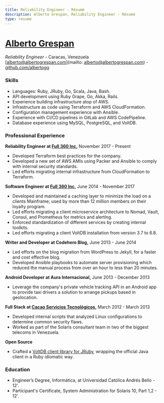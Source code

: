 ```yaml
---
title: Reliability Engineer - Résumé
description: Alberto Grespan, Reliability Engineer - Résumé
type: resume
---
```


# [Alberto Grespan][site]

_Reliability Engineer_ - Caracas, Venezuela </br>
[alberto@albertogrespan.com](mailto: alberto@albertogrespan.com) -
[github.com/albertogg][github]

### Skills

- Languages: Ruby, JRuby, Go, Scala, Java, Bash.
- API development using Ruby Grape, Go, Akka, Rails.
- Experience building infrastructure atop of AWS.
- Infrastructure as code using Terraform and AWS CloudFormation.
- Configuration management experience with Ansible.
- Experience with CI/CD pipelines in GitLab and AWS CodePipeline.
- Database experience using MySQL, PostgreSQL, and VoltDB.

### Professional Experience

**Reliability Engineer at [Full 360 Inc][full360],** November 2017 - Present

- Developed Terraform best practices for the company.
- Developed a new set of AWS AMIs using Packer and Ansible to comply with
  internal security standards.
- Led efforts migrating internal infrastructure from CloudFormation to
  Terraform.

**Software Engineer at [Full 360 Inc][full360],** June 2014 - November 2017

- Developed and maintained a caching layer to minimize the load on a clients
  Mainframe; used by more than 12 million members on their loyalty program.
- Led efforts migrating a client microservice architecture to Nomad, Vault,
  Consul, and Prometheus for metrics and alerting.
- Enforced standardization of different services by creating internal toolkits.
- Led efforts migrating a client VoltDB installation from version 3.7 to 6.8.

**Writer and Developer at Codehero Blog,** June 2013 - June 2014

- Led efforts on the blog migration from WordPress to Jekyll, for a faster and
  cost effective blog.
- Developed Ansible playbooks to automate server provisioning which reduced the
  manual process from over an hour to less than 20 minutes.

**Android Developer at Aura Internacional,** June 2013 - December 2013

- Leverage the company's private vehicle tracking API in an Android app to
  provide taxi drivers a solution to arrange pickups based in geolocation.

**Full Stack at [Cacao Servicios Tecnológicos][cacao],** March 2012 - March 2013

- Developed internal scripts that analyzed Linux configurations to determine
  common security flaws.
- Worked as part of the Solaris consultant team in two of the biggest telecoms
  in Venezuela.

**Open Source**

- Crafted a [VoltDB client library for JRuby][jruby-client], wrapping the
  official Java client in a Ruby idiomatic way.

### Education

- Engineer’s Degree, Informática, at Universidad Católica Andrés Bello - 12'.
- Participant's Certificate, System Administration for Solaris 10, Part 1,2 - 12'.

[site]: https://albertogrespan.com
[github]: https://github.com/albertogg
[full360]: http://www.full360.com
[cacao]: http://cacaoenbytes.com/
[jruby-client]: https://github.com/full360/voltdb-client-jruby
